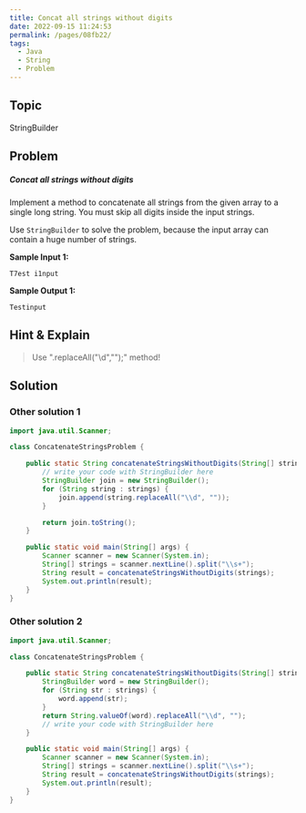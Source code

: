 ```yaml
---
title: Concat all strings without digits
date: 2022-09-15 11:24:53
permalink: /pages/08fb22/
tags:
  - Java
  - String
  - Problem
---
```

## Topic
StringBuilder

## Problem
##### Concat all strings without digits

Implement a method to concatenate all strings from the given array to a single long string. You must skip all digits inside the input strings.

Use `StringBuilder` to solve the problem, because the input array can contain a huge number of strings.

**Sample Input 1:**

```
T7est i1nput
```

**Sample Output 1:**

```
Testinput
```

## Hint & Explain
> Use ".replaceAll("\\d","");"  method!

## Solution
### Other solution 1
```java
import java.util.Scanner;

class ConcatenateStringsProblem {

    public static String concatenateStringsWithoutDigits(String[] strings) {
        // write your code with StringBuilder here
        StringBuilder join = new StringBuilder();
        for (String string : strings) {
            join.append(string.replaceAll("\\d", ""));
        }

        return join.toString();
    }

    public static void main(String[] args) {
        Scanner scanner = new Scanner(System.in);
        String[] strings = scanner.nextLine().split("\\s+");
        String result = concatenateStringsWithoutDigits(strings);
        System.out.println(result);
    }
}
```
### Other solution 2
```java
import java.util.Scanner;

class ConcatenateStringsProblem {

    public static String concatenateStringsWithoutDigits(String[] strings) {
        StringBuilder word = new StringBuilder();
        for (String str : strings) {
            word.append(str);
        }
        return String.valueOf(word).replaceAll("\\d", "");
        // write your code with StringBuilder here
    }

    public static void main(String[] args) {
        Scanner scanner = new Scanner(System.in);
        String[] strings = scanner.nextLine().split("\\s+");
        String result = concatenateStringsWithoutDigits(strings);
        System.out.println(result);
    }
}
```